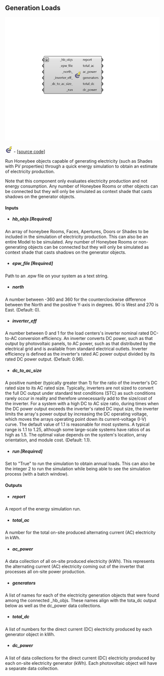 ## Generation Loads

![](../../images/components/Generation_Loads.png)

![](../../images/icons/Generation_Loads.png) - [[source code]](https://github.com/ladybug-tools/honeybee-grasshopper-energy/blob/master/honeybee_grasshopper_energy/src//HB%20Generation%20Loads.py)


Run Honeybee objects capable of generating electricity (such as Shades with PV properties) through a quick energy simulation to obtain an estimate of electricity production. 

Note that this component only evaluates electricity production and not energy consumption. Any number of Honeybee Rooms or other objects can be connected but they will only be simulated as context shade that casts shadows on the generator objects. 



#### Inputs
* ##### hb_objs [Required]
An array of honeybee Rooms, Faces, Apertures, Doors or Shades to be included in the simulation of electricity production. This can also be an entire Model to be simulated. Any number of Honeybee Rooms or non-generating objects can be connected but they will only be simulated as context shade that casts shadows on the generator objects. 
* ##### epw_file [Required]
Path to an .epw file on your system as a text string. 
* ##### north 
A number between -360 and 360 for the counterclockwise difference between the North and the positive Y-axis in degrees. 90 is West and 270 is East. (Default: 0). 
* ##### inverter_eff 
A number between 0 and 1 for the load centers's inverter nominal rated DC-to-AC conversion efficiency. An inverter converts DC power, such as that output by photovoltaic panels, to AC power, such as that distributed by the electrical grid and is available from standard electrical outlets. Inverter efficiency is defined as the inverter's rated AC power output divided by its rated DC power output. (Default: 0.96). 
* ##### dc_to_ac_size 
A positive number (typically greater than 1) for the ratio of the inverter's DC rated size to its AC rated size. Typically, inverters are not sized to convert the full DC output under standard test conditions (STC) as such conditions rarely occur in reality and therefore unnecessarily add to the size/cost of the inverter. For a system with a high DC to AC size ratio, during times when the DC power output exceeds the inverter's rated DC input size, the inverter limits the array's power output by increasing the DC operating voltage, which moves the arrays operating point down its current-voltage (I-V) curve. The default value of 1.1 is reasonable for most systems. A typical range is 1.1 to 1.25, although some large-scale systems have ratios of as high as 1.5. The optimal value depends on the system's location, array orientation, and module cost. (Default: 1.1). 
* ##### run [Required]
Set to "True" to run the simulation to obtain annual loads. This can also be the integer 2 to run the simulation while being able to see the simulation process (with a batch window). 

#### Outputs
* ##### report
A report of the energy simulation run. 
* ##### total_ac
A number for the total on-site produced alternating current (AC) electricity in kWh. 
* ##### ac_power
A data collection of all on-site produced electricity (kWh). This represents the alternating current (AC) electricity coming out of the inverter that processes all on-site power production. 
* ##### generators
A list of names for each of the electricity generation objects that were found among the connected _hb_objs. These names align with the tota_dc output below as well as the dc_power data collections. 
* ##### total_dc
A list of numbers for the direct current (DC) electricity produced by each generator object in kWh. 
* ##### dc_power
A list of data collections for the direct current (DC) electricity produced by each on-site electricity generator (kWh). Each photovoltaic object will have a separate data collection. 